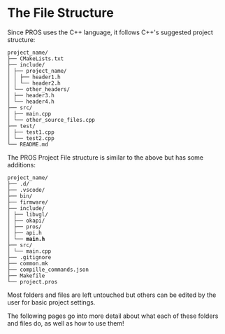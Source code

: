 # The File Structure

Since PROS uses the C++ language, it follows C++'s suggested project structure:

```
project_name/
├── CMakeLists.txt
├── include/
│ ├── project_name/ 
│ │ ├── header1.h 
│ │ └── header2.h
│ └── other_headers/
│ ├── header3.h
│ └── header4.h
├── src/
│ ├── main.cpp
│ └── other_source_files.cpp
├── test/
│ ├── test1.cpp
│ └── test2.cpp
└── README.md
```

The PROS Project File structure is similar to the above but has some additions:

<pre><code>project_name/
├── .d/
├── .vscode/
├── bin/
├── firmware/
├── include/
│ ├── libvgl/ 
│ ├── okapi/ 
│ ├── pros/ 
│ ├── api.h
<strong>│ └── main.h
</strong>├── src/
│ └── main.cpp
├── .gitignore
├── common.mk
├── compille_commands.json
├── Makefile
└── project.pros
</code></pre>

Most folders and files are left untouched but others can be edited by the user for basic project settings.&#x20;

The following pages go into more detail about what each of these folders and files do, as well as how to use them!

